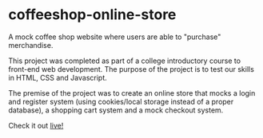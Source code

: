 # coffeeshop-online-store
A mock coffee shop website where users are able to "purchase" merchandise.

This project was completed as part of a college introductory course to front-end web development.
The purpose of the project is to test our skills in HTML, CSS and Javascript.

The premise of the project was to create an online store that mocks a login and register system (using cookies/local storage instead of a proper database), 
a shopping cart system and a mock checkout system.

Check it out [live!](https://lyncasterc.github.io/coffeeshop-online-store/login.html)

